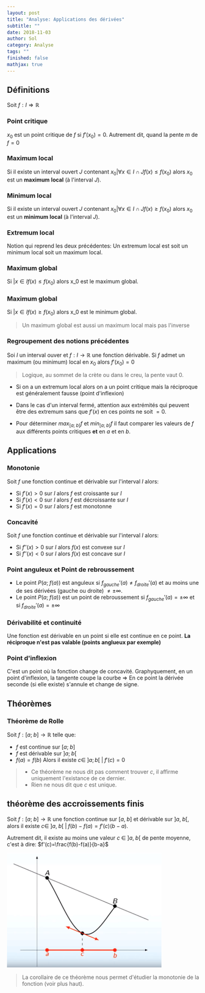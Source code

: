 ```yaml
---
layout: post
title: "Analyse: Applications des dérivées"
subtitle: ""
date: 2018-11-03
author: Sol
category: Analyse
tags: ""
finished: false
mathjax: true
---
```


## Définitions
Soit $f: I\Rightarrow \mathbb{R}$

### Point critique
$x_0$ est un point critique de $f$ si $f
'(x_0)=0$. Autrement dit, quand la pente $m$ de $f = 0$

### Maximum local
Si il existe un interval ouvert $J$ contenant $x_0 | \forall x \in I \cap J f(x) \leq f(x_0)$ alors $x_0$ est un **maximum** **local** (à l'interval $J$).

### Minimum local
Si il existe un interval ouvert $J$ contenant $x_0 | \forall x \in I \cap J f(x) \geq f(x_0)$ alors $x_0$ est un **minimum** **local** (à l'interval $J$).

### Extremum local
Notion qui reprend les deux précédentes: Un extremum local est soit un minimum local soit un maximum local.

### Maximum global
Si $|x\in I f(x) \leq f(x_0)$ alors x_0 est le maximum global.

### Maximum global
Si $|x\in I f(x) \geq f(x_0)$ alors x_0 est le minimum global.

> Un maximum global est aussi un maximum local mais pas l'inverse

### Regroupement des notions précédentes
Soi $I$ un interval ouver et $f:I\rightarrow \mathbb{R}$ une fonction dérivable. Si $f$ admet un maximum (ou minimum) local en $x_0$ alors $f'(x_0)=0$

> Logique, au sommet de la crète ou dans le creu, la pente vaut $0$.

* Si on a un extremum local alors on a un point critique mais la réciproque est généralement fausse (point d'inflexion)

* Dans le cas d'un interval fermé, attention aux extrémités qui peuvent être des extremum sans que $f'(x)$ en ces points ne soit $= 0$.

* Pour  déterminer $max_{[a;\;b]}f$ et $min_{[a;\;b]}f$ il faut comparer les valeurs de $f$ aux différents points critiques **et** en $a$ et en $b$.


## Applications

### Monotonie

Soit $f$ une fonction continue et dérivable sur l'interval $I$ alors:
* Si $f'(x) > 0$ sur $I$ alors $f$ est croissante sur $I$
* Si $f'(x) < 0$ sur $I$ alors $f$ est décroissante sur $I$
* Si $f'(x) = 0$ sur $I$ alors $f$ est monotonne


### Concavité
Soit $f$ une fonction continue et dérivable sur l'interval $I$ alors:

* Si $f''(x) > 0$ sur $I$ alors $f(x)$ est convexe sur $I$
* Si $f''(x) < 0$ sur $I$ alors $f(x)$ est concave sur $I$

### Point anguleux et Point de rebroussement

* Le point $P(a;\;f(a))$ est anguleux si $f_{gauche}'(a) \neq f_{droite}'(a)$ et au moins une de ses dérivées (gauche ou droite) $\neq \pm \infty$.
* Le point $P(a;\;f(a))$ est un point de rebroussement si $f_{gauche}'(a) = \pm \infty$ et si $f_{droite}'(a) = \pm \infty$

### Dérivabilité et continuité
Une fonction est dérivable en un point si elle est continue en ce point. **La réciproque n'est pas valable (points anglueux par exemple)**

### Point d'inflexion 
C'est un point où la fonction change de concavité. Graphyquement, en un point d'inflexion, la tangente coupe la courbe $\Rightarrow$ En ce point la dérivée seconde (si elle existe) s'annule et change de signe.

## Théorèmes

### Théorème de Rolle

Soit $f:[a;\;b] \rightarrow \mathbb{R}$ telle que:
* $f$ est continue sur $[a;\;b]$
* $f$ est dérivable sur $]a;\;b[$
* $f(a) = f(b)$
Alors il existe $c \in \; ]a;b[\;|\;f'(c)=0$

> * Ce théorème ne nous dit pas comment trouver $c$, il affirme uniquement l'existance de ce dernier. 
> * Rien ne nous dit que $c$ est unique.

## théorème des accroissements finis
Soit $f:[a;\;b]\rightarrow \mathbb{R}$ une fonction continue sur $[a,\;b]$ et dérivable sur $]a,\;b[$, alors il existe $c \in\;]a,\;b[\;|\; f(b)-f(a) = f'(c)(b-a)$.

Autrement dit, il existe au moins une valeur $c\;\in\;]a,\;b[$ de pente moyenne, c'est à dire: $f'(c)=\frac{f(b)-f(a)}{b-a}$

<img src="/01illustrations/acc_finis.png" align="" height="300px">
<br>

> La corollaire de ce théorème nous permet d'étudier la monotonie de la fonction (voir plus haut).




<div style="margin-bottom:500px"> </div>